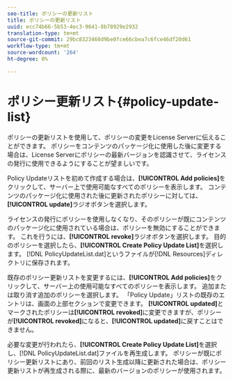 ```yaml
---
seo-title: ポリシーの更新リスト
title: ポリシーの更新リスト
uuid: ecc74b66-5b53-4ec3-9641-8b78929e2932
translation-type: tm+mt
source-git-commit: 29bc8323460d9be0fce66cbea7c6fce46df20d61
workflow-type: tm+mt
source-wordcount: '264'
ht-degree: 0%

---
```



# ポリシー更新リスト{#policy-update-list}

ポリシーの更新リストを使用して、ポリシーの変更をLicense Serverに伝えることができます。 ポリシーをコンテンツのパッケージ化に使用した後に変更する場合は、License Serverにポリシーの最新バージョンを認識させて、ライセンスの発行に使用できるようにすることが望ましいです。

Policy Updateリストを初めて作成する場合は、**[!UICONTROL Add policies]**&#x200B;をクリックして、サーバー上で使用可能なすべてのポリシーを表示します。 コンテンツのパッケージ化に使用された後に更新されたポリシーに対しては、**[!UICONTROL update]**&#x200B;ラジオボタンを選択します。

ライセンスの発行にポリシーを使用しなくなり、そのポリシーが既にコンテンツのパッケージ化に使用されている場合は、ポリシーを無効にすることができます。 これを行うには、**[!UICONTROL revoke]**&#x200B;ラジオボタンを選択します。 目的のポリシーを選択したら、**[!UICONTROL Create Policy Update List]**&#x200B;を選択します。 [!DNL PolicyUpdateList.dat]というファイルが[!DNL Resources]ディレクトリに保存されます。

既存のポリシー更新リストを変更するには、**[!UICONTROL Add policies]**&#x200B;をクリックして、サーバー上の使用可能なすべてのポリシーを表示します。 追加または取り消す追加のポリシーを選択します。 「Policy Update」リストの既存のエントリは、画面の上部セクションで変更できます。 **[!UICONTROL updated]**&#x200B;とマークされたポリシーは&#x200B;**[!UICONTROL revoked]**&#x200B;に変更できますが、ポリシーが&#x200B;**[!UICONTROL revoked]**&#x200B;になると、**[!UICONTROL updated]**&#x200B;に戻すことはできません。

必要な変更が行われたら、**[!UICONTROL Create Policy Update List]**&#x200B;を選択し、[!DNL PolicyUpdateList.dat]ファイルを再生成します。 ポリシーが既にポリシー更新リストにあり、前回のリスト生成以降に更新された場合は、ポリシー更新リストが再生成される際に、最新のバージョンのポリシーが使用されます。
